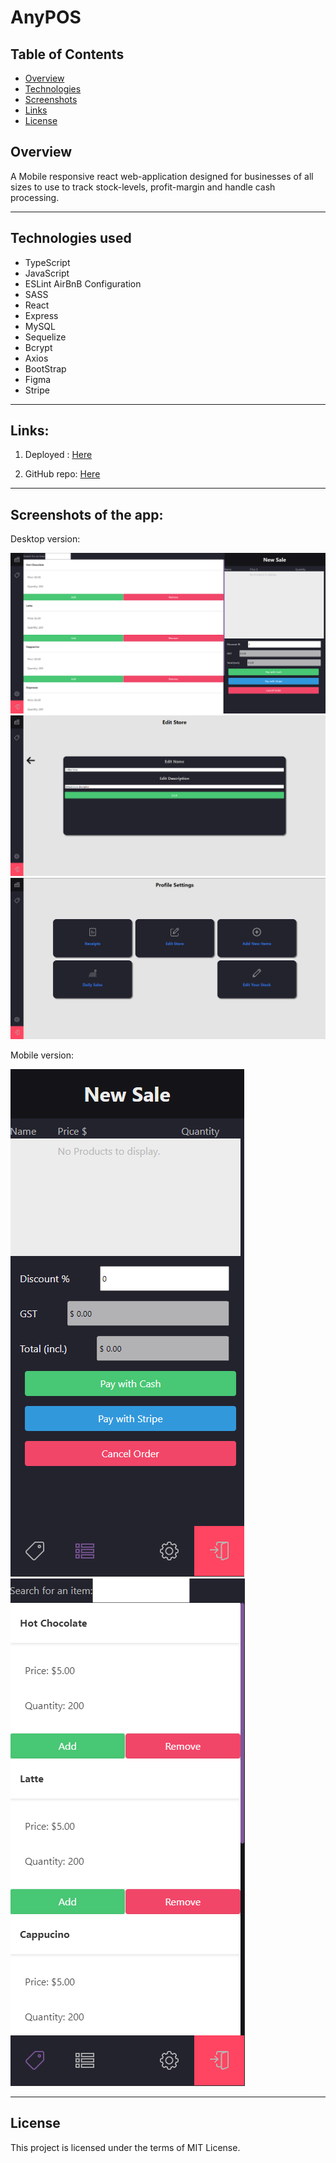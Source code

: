 # AnyPOS

## Table of Contents

- [Overview](#overview)
- [Technologies](#technologies-used)
- [Screenshots](#Screenshots-of-the-app)
- [Links](#Links)
- [License](#license)


## Overview
A Mobile responsive react web-application designed for businesses of all sizes to use to track stock-levels, profit-margin and handle cash processing.

---

## Technologies used
- TypeScript
- JavaScript
- ESLint AirBnB Configuration
- SASS
- React
- Express
- MySQL
- Sequelize
- Bcrypt
- Axios
- BootStrap
- Figma
- Stripe

---


## Links:

1. Deployed :  [Here](https://anyPOS.herokuapp.com/)

2. GitHub repo:  [Here](https://github.com/Travis-Witts/AnyPOS)
---

## Screenshots of the app:
  Desktop version:

![Sale](./assets/sale.png)
![Editing Page](./assets/edit.png)
![Profile Page](./assets/profile.png)

Mobile version:

  
![Sale](./assets/sale-mobile.png)
![Products](./assets/products-mobile.png)

    





---
## License
This project is licensed under the terms of MIT License.

